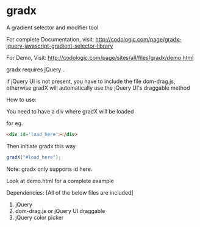 gradx
=====

A gradient selector and modifier tool 

For complete Documentation, visit: http://codologic.com/page/gradx-jquery-javascript-gradient-selector-library

For Demo, Visit: http://codologic.com/page/sites/all/files/gradx/demo.html

gradx requires jQuery . 

if jQuery UI is not present, you have to include the file dom-drag.js, otherwise
gradX will automatically use the jQuery UI's draggable method

How to use:

You need to have a div where gradX will be loaded 

for eg. 

```html
<div id='load_here'></div>
```

Then initiate gradx this way

```javascript
gradX("#load_here");
```

Note: gradx only supports id here.

Look at demo.html for a complete example

Dependencies:
[All of the below files are included]  
1. jQuery  
2. dom-drag.js or jQuery UI draggable    
3. jQuery color picker   
